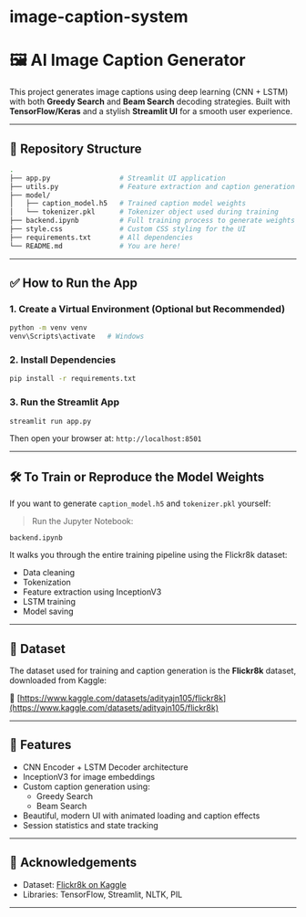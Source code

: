 # image-caption-system
# 🖼️ AI Image Caption Generator

This project generates image captions using deep learning (CNN + LSTM) with both **Greedy Search** and **Beam Search** decoding strategies. Built with **TensorFlow/Keras** and a stylish **Streamlit UI** for a smooth user experience.

---

## 📂 Repository Structure

```bash
.
├── app.py                 # Streamlit UI application
├── utils.py               # Feature extraction and caption generation logic
├── model/
│   ├── caption_model.h5   # Trained caption model weights
│   └── tokenizer.pkl      # Tokenizer object used during training
├── backend.ipynb          # Full training process to generate weights (optional)
├── style.css              # Custom CSS styling for the UI
├── requirements.txt       # All dependencies
└── README.md              # You are here!
```

---

## ✅ How to Run the App

### 1. Create a Virtual Environment (Optional but Recommended)
```bash
python -m venv venv
venv\Scripts\activate   # Windows
```

### 2. Install Dependencies
```bash
pip install -r requirements.txt
```

### 3. Run the Streamlit App
```bash
streamlit run app.py
```

Then open your browser at: `http://localhost:8501`

---

## 🛠️ To Train or Reproduce the Model Weights
If you want to generate `caption_model.h5` and `tokenizer.pkl` yourself:

> Run the Jupyter Notebook:
```
backend.ipynb
```
It walks you through the entire training pipeline using the Flickr8k dataset:
- Data cleaning
- Tokenization
- Feature extraction using InceptionV3
- LSTM training
- Model saving

---

## 🔗 Dataset
The dataset used for training and caption generation is the **Flickr8k** dataset, downloaded from Kaggle:

📎 [https://www.kaggle.com/datasets/adityajn105/flickr8k](https://www.kaggle.com/datasets/adityajn105/flickr8k)

---

## 🔹 Features
- CNN Encoder + LSTM Decoder architecture
- InceptionV3 for image embeddings
- Custom caption generation using:
  - Greedy Search
  - Beam Search
- Beautiful, modern UI with animated loading and caption effects
- Session statistics and state tracking

---

## 💚 Acknowledgements
- Dataset: [Flickr8k on Kaggle](https://www.kaggle.com/datasets/adityajn105/flickr8k)
- Libraries: TensorFlow, Streamlit, NLTK, PIL

---

